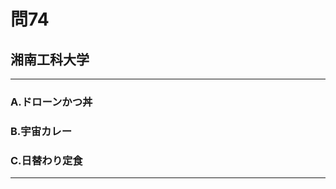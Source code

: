 # 問74
## 湘南工科大学

---

### A.ドローンかつ丼
### B.宇宙カレー
### C.日替わり定食

<p id=answer style="Display:none;"></p>

---
